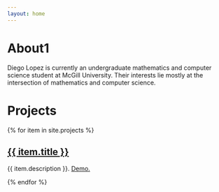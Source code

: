 ```yaml
---
layout: home
---
```


# About1
Diego Lopez is currently an undergraduate mathematics and computer science
student at McGill University. Their interests lie mostly at the intersection
of mathematics and computer science.

# Projects
{% for item in site.projects %}
  <h2><a href="{{ item.url }}">{{ item.title }}</a></h2>
  <p> {{ item.description }}. <a href="{{ item.demo }}">Demo.</a> </p>
{% endfor %}
